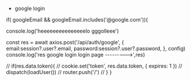 * google login


if(  googleEmail && googleEmail.includes('@google.com')){

console.log('heeeeeeeeeeeeeeelo gggolleee')

  const res = await axios.post('/api/auth/google', {
    email:session?.user?.email,
    password:session?.user?.password,
  }, config)
  console.log('res google login login page --------->',res)

//   if(res.data.token){
//     cookie.set('token', res.data.token, { expires: 1 })
//     dispatch(loadUser())
  //  router.push('/')
 // }
}
